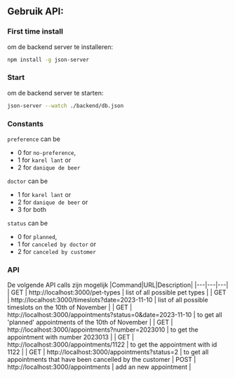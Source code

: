 ## Gebruik API:

### First time install 
om de backend server te installeren: 
```bash
npm install -g json-server
```

### Start 
om de backend server te starten: 
```bash
json-server --watch ./backend/db.json
```

### Constants
`preference` can be 
 - 0 for `no-preference`, 
 - 1 for `karel lant` or 
 - 2 for `danique de beer`
  
`doctor` can be 
 - 1 for `karel lant` or 
 - 2 for `danique de beer` or 
 - 3 for both
    
`status` can be 
 - 0 for `planned`, 
 - 1 for `canceled by doctor` or 
 - 2 for `canceled by customer` 

### API
De volgende API calls zijn mogelijk
|Command|URL|Description|
|---|---|---|
| GET   | http://localhost:3000/pet-types                              | list of all possible pet types |
| GET   | http://localhost:3000/timeslots?date=2023-11-10              | list of all possible timeslots on the 10th of November |
| GET   | http://localhost:3000/appointments?status=0&date=2023-11-10  | to get all 'planned' appointments of the 10th of November |
| GET   | http://localhost:3000/appointments?number=2023010            | to get the appointment with number 2023013 |
| GET   | http://localhost:3000/appointments/1122                      | to get the appointment with id 1122 |
| GET   | http://localhost:3000/appointments?status=2                   | to get all appointments that have been cancelled by the customer
| POST  | http://localhost:3000/appointments                            | add an new appointment |
